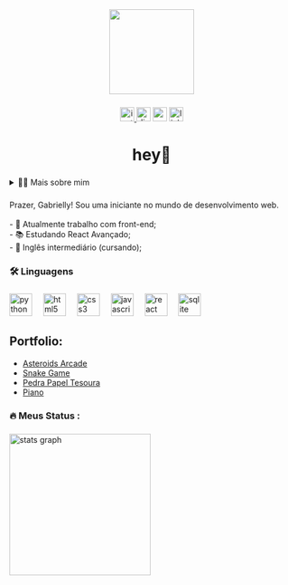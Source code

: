 <div align="center">
  <img height="150" src="https://i.pinimg.com/736x/ee/b0/eb/eeb0eb0512c609e4afe88bebbfd6d00b.jpg"  />
</div>

###

<div align="center">
   <a href="https://instagram.com/gabyyyyyleite/" target="_blank">
    <img src="https://img.shields.io/static/v1?message=Instagram&logo=instagram&label=&color=E4405F&logoColor=white&labelColor=&style=for-the-badge" height="25" alt="instagram logo"  />
  </a>
  <img src="https://img.shields.io/static/v1?message=Discord&logo=discord&label=&color=7289DA&logoColor=white&labelColor=&style=for-the-badge" height="25" alt="discord logo"  />
  <img src="https://img.shields.io/static/v1?message=Gmail&logo=gmail&label=&color=D14836&logoColor=white&labelColor=&style=for-the-badge" height="25" alt="gmail logo"  />
  <img src="https://img.shields.io/static/v1?message=LinkedIn&logo=linkedin&label=&color=0077B5&logoColor=white&labelColor=&style=for-the-badge" height="25" alt="linkedin logo"  />
</div>

###

<h1 align="center">hey👋</h1>

###

<details>
  <summary>👨‍💻 Mais sobre mim</summary>

   - 💬 Tenho 16 anos e atualmente moro no Brasil. Tenho fluência em inglês e tenho experiência com SQL, Python e Desenvolvimento Web.
  - ⚡ Gosto de ler, seja um bom livro, mangá ou quadrinhos, amante de música (fascinação por Beyoncé), e tenho estudos profissionalizantes em arte! Além de assistir filmes e séries! Acredito que nossos interesses pessoais contribuem para uma percepção mais apurada das coisas e para a resolução de problemas. \o/
</details>

###

<p align="left">Prazer, Gabrielly! Sou uma iniciante no mundo de desenvolvimento web.<br><br>- 🔭 Atualmente trabalho com front-end;<br>- 📚 Estudando React Avançado;<br>- 🔎 Inglês intermediário (cursando);</p>

###

<h3 align="left">🛠 Linguagens</h3>

###

<div align="left">
  <img src="https://cdn.jsdelivr.net/gh/devicons/devicon/icons/python/python-original.svg" height="40" alt="python logo"  />
  <img width="12" />
  <img src="https://cdn.jsdelivr.net/gh/devicons/devicon/icons/html5/html5-original.svg" height="40" alt="html5 logo"  />
  <img width="12" />
  <img src="https://cdn.jsdelivr.net/gh/devicons/devicon/icons/css3/css3-original.svg" height="40" alt="css3 logo"  />
  <img width="12" />
  <img src="https://cdn.jsdelivr.net/gh/devicons/devicon/icons/javascript/javascript-original.svg" height="40" alt="javascript logo"  />
  <img width="12" />
  <img src="https://cdn.jsdelivr.net/gh/devicons/devicon/icons/react/react-original.svg" height="40" alt="react logo"  />
  <img width="12" />
  <img src="https://cdn.jsdelivr.net/gh/devicons/devicon/icons/sqlite/sqlite-original.svg" height="40" alt="sqlite logo"  />
</div>

###
## Portfolio:
- [Asteroids Arcade](https://github.com/gabyysID/Portfolio/tree/main/games/Asteroids)
- [Snake Game](https://github.com/gabyysID/Portfolio/tree/main/games/Snake)
- [Pedra Papel Tesoura](https://github.com/gabyysID/Portfolio/tree/main/games/Pedra%20Paepl%20Tesoura)
- [Piano](https://github.com/gabyysID/Portfolio/tree/main/anothers/piano)
###
<h3 align="left">🔥   Meus Status :</h3>

###

<div align="left">
  <img src="https://github-readme-stats.vercel.app/api?username=gabyysID&hide_title=false&hide_rank=false&show_icons=true&include_all_commits=true&count_private=true&disable_animations=false&theme=radical&locale=en&hide_border=false&order=1" height="250" alt="stats graph"  />
</div>

###
